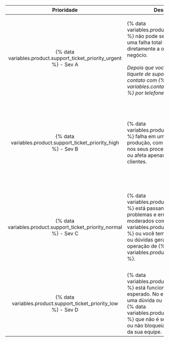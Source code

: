 |                              Prioridade                               | Descrição                                                                                                                                                                                                                                                                                         | Exemplos                                                                                                                      |
|:---------------------------------------------------------------------:| ------------------------------------------------------------------------------------------------------------------------------------------------------------------------------------------------------------------------------------------------------------------------------------------------- | ----------------------------------------------------------------------------------------------------------------------------- |
| {% data variables.product.support_ticket_priority_urgent %} - Sev A | {% data variables.product.product_name %} não pode ser acessado ou há uma falha total e esta afeta diretamente a operação do seu negócio.<br/><br/>_Depois que você arquivar um tíquete de suporte, entre em contato com {% data variables.contact.github_support %} por telefone._ | <ul><li>Erros ou falhas que afetam a funcionalidade central do Git ou do aplicativo web para todos os usuários</li><li>Degradação grave da rede ou desempenho para a maioria dos usuários</li><li>Armazenamento esgotado ou que se preenche rapidamente</li><li>Incidentes de segurança conhecidos ou uma violação do acesso</li></ul>                                                                                                     |
|  {% data variables.product.support_ticket_priority_high %} - Sev B  | {% data variables.product.product_name %} falha em um ambiente de produção, com impacto limitado nos seus processos de negócios ou afeta apenas determinados clientes.                                                                                                                            | <ul><li>Redução de desempenho que reduz a produtividade para muitos usuários</li><li>Problemas de redundância reduzidos provenientes de falhas ou degradação de serviço</li><li>Erros ou falhas que impactam a produção</li><li>{% data variables.product.product_name %} configuration security concerns</li></ul>                                                                                                     |
| {% data variables.product.support_ticket_priority_normal %} - Sev C | {% data variables.product.product_name %} está passando por problemas e erros limitados ou moderados com {% data variables.product.product_name %} ou você tem preocupações ou dúvidas gerais sobre a operação de {% data variables.product.product_name %}.                                    | <ul><li>Orientação sobre a utilização das APIs e recursos de {% data variables.product.prodname_dotcom %} ou questões sobre a integração de fluxos de trabalho de negócios</li><li>Problemas com ferramentas de usuário e métodos de coleta de dados</li><li>Atualizações</li><li>Relatórios de erros, perguntas gerais de segurança ou outras questões relacionadas a recursos</li> |
|  {% data variables.product.support_ticket_priority_low %} - Sev D   | {% data variables.product.product_name %} está funcionando como esperado. No entanto, você tem uma dúvida ou sugestão sobre {% data variables.product.product_name %} que não é sensível ao tempo, ou não bloqueia a produtividade da sua equipe.                                               | <ul><li>Solicitações de recursos e feedback de produtos</li><li>Dúvidas gerais sobre a configuração geral ou o uso de {% data variables.product.product_name %}</li><li>Notificar {% data variables.contact.github_support %} de qualquer alteração planejada</li></ul>                                                                                                     |
